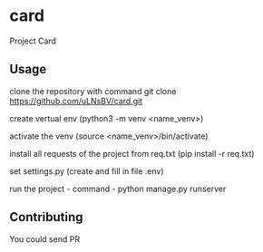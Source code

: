 # card
Project Card

## Usage
clone the repository with command git clone https://github.com/uLNsBV/card.git

create vertual env (python3 -m venv <name_venv>)

activate the venv (source <name_venv>/bin/activate)

install all requests of the project from req.txt (pip install -r req.txt)

set settings.py (create and fill in file .env)

run the project - command - python manage.py runserver

## Contributing 
You could send PR
